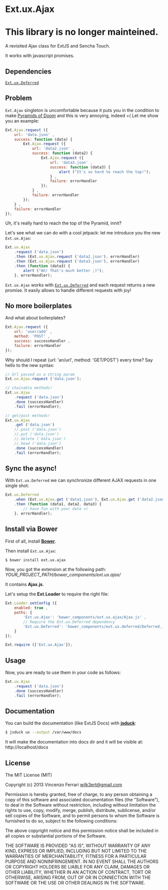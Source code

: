 # Ext.ux.Ajax

# This library is no longer mainteined.

A revisited Ajax class for ExtJS and Sencha Touch.

It works with javascript promises.

## Dependencies

[`Ext.ux.Deferred`](https://github.com/wilk/Ext.ux.Deferred)

## Problem
`Ext.Ajax` singleton is uncomfortable because it puts you in the condition to make [Pyramids of Doom](http://tritarget.org/blog/2012/11/28/the-pyramid-of-doom-a-javascript-style-trap/) and this is very annoying, indeed =(
Let me show you an example:

```javascript
Ext.Ajax.request ({
	url: 'data.json' ,
	success: function (data) {
		Ext.Ajax.request ({
			url: 'data2.json' ,
			success: function (data2) {
				Ext.Ajax.request ({
					url: 'data3.json' ,
					success: function (data3) {
						alert ("It's so hard to reach the top!");
					} ,
					failure: errorHandler
				});
			} ,
			failure: errorHandler
		});
	} ,
	failure: errorHandler
});
```

Uh, it's really hard to reach the top of the Pyramid, innit?

Let's see what we can do with a cool jetpack: let me introduce you the new `Ext.ux.Ajax`:

```javascript
Ext.ux.Ajax
	.request ('data.json')
	.then (Ext.ux.Ajax.request ('data2.json'), errorHandler)
	.then (Ext.ux.Ajax.request ('data3.json'), errorHandler)
	.then (function (data3) {
		alert ("Ah! That's much better ;)");
	}, errorHandler);
```

`Ext.ux.Ajax` works with [`Ext.ux.Deferred`](https://github.com/wilk/Ext.ux.Deferred) and each request returns a new promise.
It easily allows to handle different requests with joy!

## No more boilerplates
And what about boilerplates?

```javascript
Ext.Ajax.request ({
	url: 'user/add' ,
	method: 'POST' ,
	success: successHandler ,
	failure: errorHandler
});
```

Why should I repeat {url: 'an/url', method: 'GET/POST'} every time?
Say hello to the new syntax:

```javascript
// Url passed as a string param
Ext.ux.Ajax.request ('data.json');

// chainable methods!
Ext.ux.Ajax
	.request ('data.json')
	.done (successHandler)
	.fail (errorHandler);

// get/post methods!
Ext.ux.Ajax
	.get ('data.json')
	//.post ('data.json')
	//.put ('data.json')
	//.delete ('data.json')
	//.head ('data.json')
	.done (successHandler)
	.fail (errorHandler);
```

## Sync the async!
With `Ext.ux.Deferred` we can synchronize different AJAX requests in one single shot:

```javascript
Ext.ux.Deferred
	.when (Ext.ux.Ajax.get ('data1.json'), Ext.ux.Ajax.get ('data2.json'), Ext.ux.Ajax.get ('data3.json'))
	.then (function (data1, data2, data3) {
		// have fun with your data =)
	}, errorHandler);
```

## Install via Bower
First of all, install [**Bower**](http://bower.io/).

Then install `Ext.ux.Ajax`:

```bash
$ bower install ext.ux.ajax
```

Now, you got the extension at the following path: *YOUR_PROJECT_PATH/bower_components/ext.ux.ajax/*

It contains **Ajax.js**.

Let's setup the **Ext.Loader** to require the right file:

```javascript
Ext.Loader.setConfig ({
	enabled: true ,
	paths: {
		'Ext.ux.Ajax': 'bower_components/ext.ux.ajax/Ajax.js' ,
		// Require the Ext.ux.Deferred dependency
		'Ext.ux.Deferred': 'bower_components/ext.ux.deferred/Deferred.js'
	}
});

Ext.require (['Ext.ux.Ajax']);
```

## Usage
Now, you are ready to use them in your code as follows:

```javascript
Ext.ux.Ajax
	.request ('data.json')
	.done (successHandler)
	.fail (errorHandler);
```

## Documentation
You can build the documentation (like ExtJS Docs) with [**jsduck**](https://github.com/senchalabs/jsduck):

```bash
$ jsduck ux --output /var/www/docs
```

It will make the documentation into docs dir and it will be visible at: http://localhost/docs

## License
The MIT License (MIT)

Copyright (c) 2013 Vincenzo Ferrari <wilk3ert@gmail.com>

Permission is hereby granted, free of charge, to any person obtaining a copy of this software and associated documentation files (the "Software"), to deal in the Software without restriction, including without limitation the rights to use, copy, modify, merge, publish, distribute, sublicense, and/or sell copies of the Software, and to permit persons to whom the Software is furnished to do so, subject to the following conditions:

The above copyright notice and this permission notice shall be included in all copies or substantial portions of the Software.

THE SOFTWARE IS PROVIDED "AS IS", WITHOUT WARRANTY OF ANY KIND, EXPRESS OR IMPLIED, INCLUDING BUT NOT LIMITED TO THE WARRANTIES OF MERCHANTABILITY, FITNESS FOR A PARTICULAR PURPOSE AND NONINFRINGEMENT. IN NO EVENT SHALL THE AUTHORS OR COPYRIGHT HOLDERS BE LIABLE FOR ANY CLAIM, DAMAGES OR OTHER LIABILITY, WHETHER IN AN ACTION OF CONTRACT, TORT OR OTHERWISE, ARISING FROM, OUT OF OR IN CONNECTION WITH THE SOFTWARE OR THE USE OR OTHER DEALINGS IN THE SOFTWARE.

